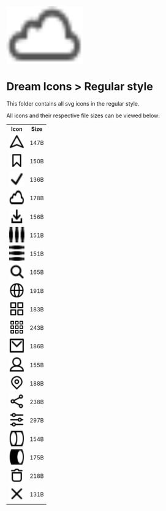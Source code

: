 <img src="../dream.svg" width=200 height=150/>

# **Dream Icons > Regular style**

This folder contains all svg icons in the regular style.

All icons and their respective file sizes can be viewed below:

<table>
    <tr><th>Icon</th><th>Size</th></tr>
    <tr><td><img width=40 height=40 src="arrow-nav.svg"></td><td>147B</td></tr>
    <tr><td><img width=40 height=40 src="bookmark.svg"></td><td>150B</td></tr>
    <tr><td><img width=40 height=40 src="check-mark.svg"></td><td>136B</td></tr>
    <tr><td><img width=40 height=40 src="cloud.svg"></td><td>178B</td></tr>
    <tr><td><img width=40 height=40 src="download.svg"></td><td>156B</td></tr>
    <tr><td><img width=40 height=40 src="ellipsis-h.svg"></td><td>151B</td></tr>
    <tr><td><img width=40 height=40 src="ellipsis-v.svg"></td><td>151B</td></tr>
    <tr><td><img width=40 height=40 src="eyeglass.svg"></td><td>165B</td></tr>
    <tr><td><img width=40 height=40 src="globe.svg"></td><td>191B</td></tr>
    <tr><td><img width=40 height=40 src="grid-2x2.svg"></td><td>183B</td></tr>
    <tr><td><img width=40 height=40 src="grid-3x3.svg"></td><td>243B</td></tr>
    <tr><td><img width=40 height=40 src="mail.svg"></td><td>186B</td></tr>
    <tr><td><img width=40 height=40 src="person.svg"></td><td>155B</td></tr>
    <tr><td><img width=40 height=40 src="pin-mark.svg"></td><td>188B</td></tr>
    <tr><td><img width=40 height=40 src="share.svg"></td><td>238B</td></tr>
    <tr><td><img width=40 height=40 src="sliders.svg"></td><td>297B</td></tr>
    <tr><td><img width=40 height=40 src="toggle-off.svg"></td><td>154B</td></tr>
    <tr><td><img width=40 height=40 src="toggle-on.svg"></td><td>175B</td></tr>
    <tr><td><img width=40 height=40 src="trash.svg"></td><td>218B</td></tr>
    <tr><td><img width=40 height=40 src="x-mark.svg"></td><td>131B</td></tr>
</table>